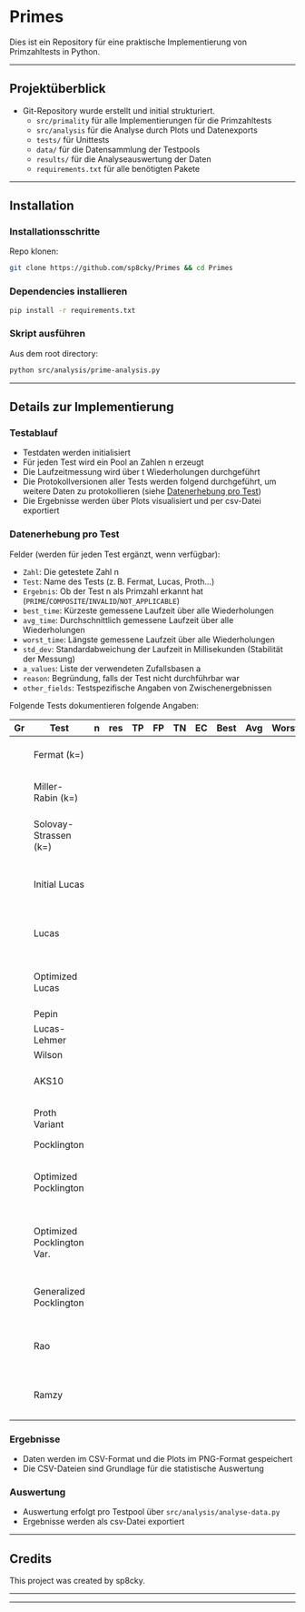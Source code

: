 # Primes

Dies ist ein Repository für eine praktische Implementierung von Primzahltests in Python.

---

## Projektüberblick

- Git-Repository wurde erstellt und initial strukturiert.
  - `src/primality` für alle Implementierungen für die Primzahltests
  - `src/analysis` für die Analyse durch Plots und Datenexports
  - `tests/` für Unittests
  - `data/` für die Datensammlung der Testpools
  - `results/` für die Analyseauswertung der Daten 
  - `requirements.txt` für alle benötigten Pakete


---

## Installation
### Installationsschritte
Repo klonen:
```bash
git clone https://github.com/sp8cky/Primes && cd Primes
```

### Dependencies installieren
```bash
pip install -r requirements.txt
```
### Skript ausführen
Aus dem root directory:
```bash
python src/analysis/prime-analysis.py
```

---
## Details zur Implementierung

### Testablauf
- Testdaten werden initialisiert
- Für jeden Test wird ein Pool an Zahlen n erzeugt 
- Die Laufzeitmessung wird über t Wiederholungen durchgeführt
- Die Protokollversionen aller Tests werden folgend durchgeführt, um weitere Daten zu protokollieren (siehe [Datenerhebung pro Test](#Datenerhebung-pro-Test))
- Die Ergebnisse werden über Plots visualisiert und per csv-Datei exportiert

### Datenerhebung pro Test
Felder (werden für jeden Test ergänzt, wenn verfügbar):
- `Zahl`: Die getestete Zahl n
- `Test`: Name des Tests (z. B. Fermat, Lucas, Proth…)
- `Ergebnis`: Ob der Test n als Primzahl erkannt hat (`PRIME`/`COMPOSITE`/`INVALID`/`NOT_APPLICABLE`)
- `best_time`:	Kürzeste gemessene Laufzeit über alle Wiederholungen
- `avg_time`:	Durchschnittlich gemessene Laufzeit über alle Wiederholungen
- `worst_time`:	Längste gemessene Laufzeit über alle Wiederholungen
- `std_dev`:	Standardabweichung der Laufzeit in Millisekunden (Stabilität der Messung)
- `a_values`: Liste der verwendeten Zufallsbasen a
- `reason`: Begründung, falls der Test nicht durchführbar war
- `other_fields`: Testspezifische Angaben von Zwischenergebnissen

Folgende Tests dokumentieren folgende Angaben:

| Gr | Test                        | n   | res | TP | FP  | TN  | EC | Best  | Avg   | Worst | Std  | a_values                             | Other_fields                                      | Reason |
|----|-----------------------------|-----|-----|----|-----|-----|----|-------|-------|-------|------|--------------------------------------|--------------------------------------------------|--------|
|    | Fermat (k=)                 |     |     |    |     |     |    |       |       |       |      | [(a1, result), (...)]                |                                                  |        |
|    | Miller-Rabin (k=)           |     |     |    |     |     |    |       |       |       |      | [(a1, result), (...)]                |                                                  |        |
|    | Solovay-Strassen (k=)       |     |     |    |     |     |    |       |       |       |      | [(a1, cond1, cond2), (...)]          |                                                  |        |
|    | Initial Lucas               |     |     |    |     |     |    |       |       |       |      | [(a1, cond1, cond2), (...)]          |                                                  |        |
|    | Lucas                       |     |     |    |     |     |    |       |       |       |      | [(a1, cond1, cond2), (...)]          |                                                  |        |
|    | Optimized Lucas             |     |     |    |     |     |    |       |       |       |      | {q1: (a1, cond1, cond2), q2: (...)}  |                                                  |        |
|    | Pepin                       |     |     |    |     |     |    |       |       |       |      |                                      |                                                  |        |
|    | Lucas-Lehmer                |     |     |    |     |     |    |       |       |       |      |                                      | [p, sequence, S]                                 |        |
|    | Wilson                      |     |     |    |     |     |    |       |       |       |      |                                      |                                                  |        |
|    | AKS10                       |     |     |    |     |     |    |       |       |       |      |                                      | [initial_check, find_r, prime_divisor_check, polynomial_check] |        |
|    | Proth Variant               |     |     |    |     |     |    |       |       |       |      | [(a_1, result), (...)]               |                                                  |        |
|    | Pocklington                 |     |     |    |     |     |    |       |       |       |      |                                      |                                                  |        |
|    | Optimized Pocklington       |     |     |    |     |     |    |       |       |       |      | {q1: (a_1, cond1, cond2), q2: (...)} |                                                  |        |
|    | Optimized Pocklington Var.  |     |     |    |     |     |    |       |       |       |      | {q1: (a_1, cond1, cond2), q2: (...)} | [b, pow(b, (n - 1) // F, n)]                     |        |
|    | Generalized Pocklington     |     |     |    |     |     |    |       |       |       |      | [(a1, cond1, cond2), (...)]          | [K, p, n]                                        |        |
|    | Rao                         |     |     |    |     |     |    |       |       |       |      | [(a1, cond1, cond2), (...)]          | [p, 2, n_exp]                                    |        |
|    | Ramzy                       |     |     |    |     |     |    |       |       |       |      | [(a1, cond1, cond2), (...)]          | [K, p, n_exp]                                    |        |

### Ergebnisse
- Daten werden im CSV-Format und die Plots im PNG-Format gespeichert
- Die CSV-Dateien sind Grundlage für die statistische Auswertung

### Auswertung
- Auswertung erfolgt pro Testpool über `src/analysis/analyse-data.py`
- Ergebnisse werden als csv-Datei exportiert

---
## Credits
This project was created by sp8cky.


---
---
